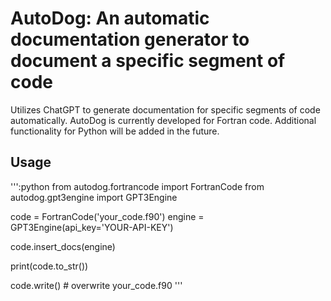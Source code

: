 # AutoDog: An automatic documentation generator to document a specific segment of code

Utilizes ChatGPT to generate documentation for specific segments of code automatically.
AutoDog is currently developed for Fortran code. Additional functionality for Python will be added in the future.

## Usage

''':python
from autodog.fortrancode import FortranCode
from autodog.gpt3engine import GPT3Engine

code = FortranCode('your_code.f90')
engine = GPT3Engine(api_key='YOUR-API-KEY')

code.insert_docs(engine)

print(code.to_str())

code.write() # overwrite your_code.f90
'''